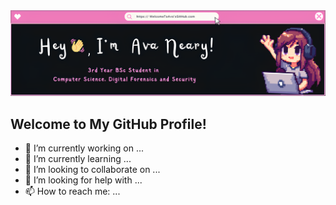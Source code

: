 <!-- Masthead Image -->
<img src="https://github.com/Ayyvahh/Ayyvahh/blob/main/banner5.png" alt="MasterHead" style="width:100%; height:20%; object-fit:cover;">

## Welcome to My GitHub Profile!


- 🔭 I’m currently working on ...
- 🌱 I’m currently learning ...
- 👯 I’m looking to collaborate on ...
- 🤔 I’m looking for help with ...
- 📫 How to reach me: ...
